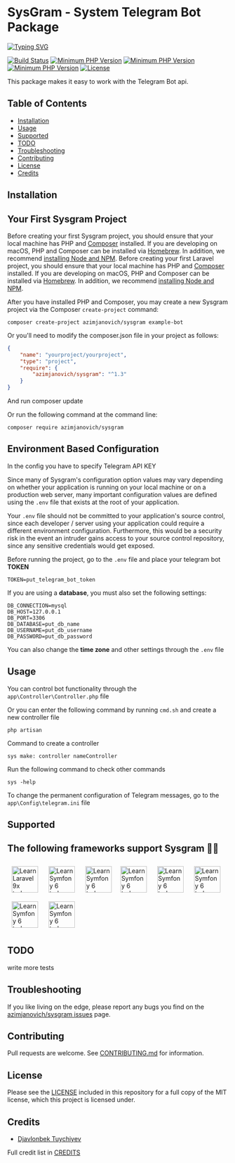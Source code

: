 # SysGram - System Telegram Bot Package
[![Typing SVG](https://readme-typing-svg.herokuapp.com?font=Cantora+One&color=ADBAC7&center=true&vCenter=true&lines=High+security+system;Easy%2C+convenient+and+understandable)](https://t.me/technolang/129)

<!-- badges -->
[![Build Status](https://img.shields.io/static/v1?label=helper&message=Telegram&color=informational)](https://t.me/Azimjanovich)
[![Minimum PHP Version](https://img.shields.io/static/v1?label=packagist&message=v1.1&color=blueviolet)](https://packagist.org/packages/azimjanovich/sysgram)
[![Minimum PHP Version](https://img.shields.io/static/v1?label=downloads&message=...&color=success)](https://packagist.org/packages/azimjanovich/sysgram)
[![Minimum PHP Version](https://img.shields.io/static/v1?label=PHP&message=>=8.0&color=blue)](https://php.net/)
[![License](https://img.shields.io/packagist/l/php-telegram-bot/laravel.svg)](https://github.com/azimjanovich/sysgram/LICENSE.md)

<!-- info  -->
This package makes it easy to work with the Telegram Bot api.

<!-- doc -->
## Table of Contents
- [Installation](#installation)
- [Usage](#usage)
- [Supported](#supported)
- [TODO](#todo)
- [Troubleshooting](#troubleshooting)
- [Contributing](#contributing)
- [License](#license)
- [Credits](#credits)


<!-- install -->
## **Installation**
## Your First Sysgram Project

Before creating your first Sysgram project, you should ensure that your local machine has PHP and [Composer](https://getcomposer.org/) installed. If you are developing on macOS, PHP and Composer can be installed via [Homebrew](https://brew.sh/). In addition, we recommend [installing Node and NPM](https://nodejs.org/).
Before creating your first Laravel project, you should ensure that your local machine has PHP and [Composer](https://getcomposer.org/) installed. If you are developing on macOS, PHP and Composer can be installed via [Homebrew](https://brew.sh/). In addition, we recommend [installing Node and NPM](https://nodejs.org/).


After you have installed PHP and Composer, you may create a new Sysgram project via the Composer `create-project` command:

    composer create-project azimjanovich/sysgram example-bot

Or you'll need to modify the composer.json file in your project as follows:
```json
{
    "name": "yourproject/yourproject",
    "type": "project",
    "require": {
        "azimjanovich/sysgram": "^1.3"
    }
}
```
And run composer update

Or run the following command at the command line:

    composer require azimjanovich/sysgram

## Environment Based Configuration
In the config you have to specify Telegram API KEY


Since many of Sysgram's configuration option values may vary depending on whether your application is running on your local machine or on a production web server, many important configuration values are defined using the `.env` file that exists at the root of your application.

Your `.env` file should not be committed to your application's source control, since each developer / server using your application could require a different environment configuration. Furthermore, this would be a security risk in the event an intruder gains access to your source control repository, since any sensitive credentials would get exposed.


Before running the project, go to the ``.env`` file and place your telegram bot **TOKEN**

```env
TOKEN=put_telegram_bot_token
```


If you are using a **database**, you must also set the following settings:

```env
DB_CONNECTION=mysql
DB_HOST=127.0.0.1
DB_PORT=3306
DB_DATABASE=put_db_name
DB_USERNAME=put_db_username
DB_PASSWORD=put_db_password
```

You can also change the **time zone** and other settings through the `.env` file


## **Usage**

You can control bot functionality through the `app\Controller\Controller.php` file


Or you can enter the following command by running `cmd.sh` and create a new controller file

    php artisan

Command to create a controller

    sys make: controller nameController

Run the following command to check other commands

    sys -help


To change the permanent configuration of Telegram messages, go to the `app\Config\telegram.ini` file

## **Supported**


## The following frameworks support Sysgram 💪🏻

[<img src="https://laravel.com/img/logomark.min.svg" alt="Learn Laravel 9x today icon" width="60" height="60" style="margin: 10px">](https://laravel.com/)
[<img src="https://cdn.icon-icons.com/icons2/2415/PNG/512/yii_original_wordmark_logo_icon_146286.png" alt="Learn Symfony 6 today icon" width="60" height="60" style="margin: 10px">](https://www.yiiframework.com/)
[<img src="https://cdn.icon-icons.com/icons2/2415/PNG/512/symfony_original_wordmark_logo_icon_146328.png" alt="Learn Symfony 6 today icon" width="60" height="60" style="margin: 10px">](https://symfony.com/)[<img src="https://cdn.icon-icons.com/icons2/2699/PNG/512/joomla_logo_icon_170506.png" alt="Learn Symfony 6 today icon" width="60" height="60" style="margin: 10px">](https://framework.joomla.org/)
[<img src="https://cdn.icon-icons.com/icons2/2415/PNG/512/codeigniter_plain_wordmark_logo_icon_146592.png" alt="Learn Symfony 6 today icon" width="60" height="60" style="margin: 10px">](https://codeigniter.com/)
[<img src="https://cdn.icon-icons.com/icons2/2415/PNG/512/drupal_original_wordmark_logo_icon_146543.png" alt="Learn Symfony 6 today icon" width="60" height="60" style="margin: 10px">](https://www.drupal.org/)
[<img src="https://cdn.icon-icons.com/icons2/2415/PNG/512/zend_plain_wordmark_logo_icon_146281.png" alt="Learn Symfony 6 today icon" width="60" height="60" style="margin: 10px">](https://framework.zend.com/)
[<img src="https://cdn.icon-icons.com/icons2/2415/PNG/512/doctrine_line_wordmark_logo_icon_146553.png" alt="Learn Symfony 6 today icon" width="60" height="60" style="margin: 10px">](https://www.doctrine-project.org/)


## **TODO**

write more tests

## **Troubleshooting**

If you like living on the edge, please report any bugs you find on the
[azimjanovich/sysgram issues](https://github.com/azimjanovich/sysgram/issues) page.

## **Contributing**

Pull requests are welcome.
See [CONTRIBUTING.md](CONTRIBUTING.md) for information.

## **License**

Please see the [LICENSE](LICENSE.md) included in this repository for a full copy of the MIT license,
which this project is licensed under.

## **Credits**

- [Djavlonbek Tuychiyev](https://github.com/president-tuychiyev)

Full credit list in [CREDITS](CREDITS)
